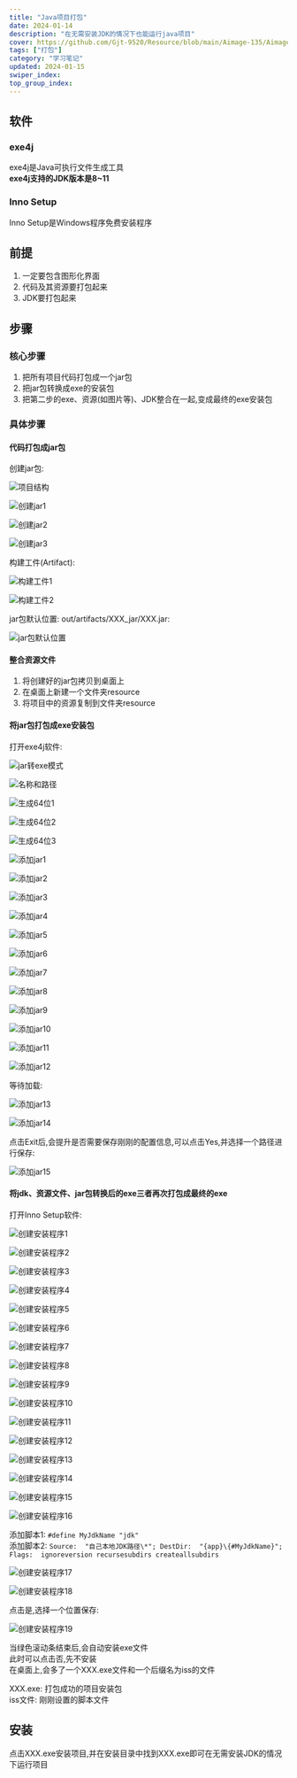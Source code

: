 ```yaml
---
title: "Java项目打包"
date: 2024-01-14
description: "在无需安装JDK的情况下也能运行java项目"
cover: https://github.com/Gjt-9520/Resource/blob/main/Aimage-135/Aimage86.jpg?raw=true
tags: ["打包"]
category: "学习笔记"
updated: 2024-01-15
swiper_index:
top_group_index:
---
```


## 软件

### exe4j

exe4j是Java可执行文件生成工具  
**exe4j支持的JDK版本是8~11**    

### Inno Setup

Inno Setup是Windows程序免费安装程序   

## 前提

1. 一定要包含图形化界面  
2. 代码及其资源要打包起来  
3. JDK要打包起来  

## 步骤

### 核心步骤

1. 把所有项目代码打包成一个jar包  
2. 把jar包转换成exe的安装包   
3. 把第二步的exe、资源(如图片等)、JDK整合在一起,变成最终的exe安装包  

### 具体步骤

#### 代码打包成jar包

创建jar包: 

![项目结构](../images/项目结构.png)

![创建jar1](../images/创建jar1.png)

![创建jar2](../images/创建jar2.png)

![创建jar3](../images/创建jar3.png)

构建工件(Artifact): 

![构建工件1](../images/构建工件1.png)

![构建工件2](../images/构建工件2.png)

jar包默认位置: out/artifacts/XXX_jar/XXX.jar: 

![jar包默认位置](../images/jar包默认位置.png)

#### 整合资源文件

1. 将创建好的jar包拷贝到桌面上
2. 在桌面上新建一个文件夹resource
3. 将项目中的资源复制到文件夹resource

#### 将jar包打包成exe安装包

打开exe4j软件: 

![jar转exe模式](../images/jar转exe模式.png)

![名称和路径](../images/名称和路径.png)

![生成64位1](../images/生成64位1.png)

![生成64位2](../images/生成64位2.png)

![生成64位3](../images/生成64位3.png)

![添加jar1](../images/添加jar1.png)

![添加jar2](../images/添加jar2.png)

![添加jar3](../images/添加jar3.png)

![添加jar4](../images/添加jar4.png)

![添加jar5](../images/添加jar5.png)

![添加jar6](../images/添加jar6.png)

![添加jar7](../images/添加jar7.png)

![添加jar8](../images/添加jar8.png)

![添加jar9](../images/添加jar9.png)

![添加jar10](../images/添加jar10.png)

![添加jar11](../images/添加jar11.png)

![添加jar12](../images/添加jar12.png)

等待加载: 

![添加jar13](../images/添加jar13.png)

![添加jar14](../images/添加jar14.png)

点击Exit后,会提升是否需要保存刚刚的配置信息,可以点击Yes,并选择一个路径进行保存: 

![添加jar15](../images/添加jar15.png)

#### 将jdk、资源文件、jar包转换后的exe三者再次打包成最终的exe

打开Inno Setup软件: 

![创建安装程序1](../images/创建安装程序1.png)

![创建安装程序2](../images/创建安装程序2.png)

![创建安装程序3](../images/创建安装程序3.png)

![创建安装程序4](../images/创建安装程序4.png)

![创建安装程序5](../images/创建安装程序5.png)

![创建安装程序6](../images/创建安装程序6.png)

![创建安装程序7](../images/创建安装程序7.png)

![创建安装程序8](../images/创建安装程序8.png)

![创建安装程序9](../images/创建安装程序9.png)

![创建安装程序10](../images/创建安装程序10.png)

![创建安装程序11](../images/创建安装程序11.png)

![创建安装程序12](../images/创建安装程序12.png)

![创建安装程序13](../images/创建安装程序13.png)

![创建安装程序14](../images/创建安装程序14.png)

![创建安装程序15](../images/创建安装程序15.png)

![创建安装程序16](../images/创建安装程序16.png)

添加脚本1: `#define MyJdkName "jdk"`     
添加脚本2: `Source:  "自己本地JDK路径\*"; DestDir:  "{app}\{#MyJdkName}"; Flags:  ignoreversion recursesubdirs createallsubdirs`    

![创建安装程序17](../images/创建安装程序17.png)

![创建安装程序18](../images/创建安装程序18.png)

点击是,选择一个位置保存:   

![创建安装程序19](../images/创建安装程序19.png)

当绿色滚动条结束后,会自动安装exe文件    
此时可以点击否,先不安装      
在桌面上,会多了一个XXX.exe文件和一个后缀名为iss的文件    
  
XXX.exe: 打包成功的项目安装包    
iss文件: 刚刚设置的脚本文件    

## 安装

点击XXX.exe安装项目,并在安装目录中找到XXX.exe即可在无需安装JDK的情况下运行项目   